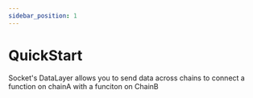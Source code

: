 ```yaml
---
sidebar_position: 1
---
```


# QuickStart 

Socket's DataLayer allows you to send data across chains to connect a function on chainA with a funciton on ChainB
